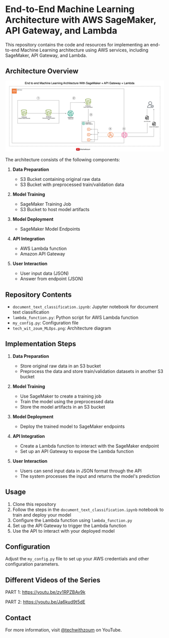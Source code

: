 # End-to-End Machine Learning Architecture with AWS SageMaker, API Gateway, and Lambda

This repository contains the code and resources for implementing an end-to-end Machine Learning architecture using AWS services, including SageMaker, API Gateway, and Lambda.

## Architecture Overview

![End to end Machine Learning Architecture With SageMaker + API Gateway + Lambda](tech_wit_zoum_MLOps.png)

The architecture consists of the following components:

1. **Data Preparation**
   - S3 Bucket containing original raw data
   - S3 Bucket with preprocessed train/validation data

2. **Model Training**
   - SageMaker Training Job
   - S3 Bucket to host model artifacts

3. **Model Deployment**
   - SageMaker Model Endpoints

4. **API Integration**
   - AWS Lambda function
   - Amazon API Gateway

5. **User Interaction**
   - User input data (JSON)
   - Answer from endpoint (JSON)

## Repository Contents

- `document_text_classification.ipynb`: Jupyter notebook for document text classification
- `lambda_function.py`: Python script for AWS Lambda function
- `my_config.py`: Configuration file
- `tech_wit_zoum_MLOps.png`: Architecture diagram

## Implementation Steps

1. **Data Preparation**
   - Store original raw data in an S3 bucket
   - Preprocess the data and store train/validation datasets in another S3 bucket

2. **Model Training**
   - Use SageMaker to create a training job
   - Train the model using the preprocessed data
   - Store the model artifacts in an S3 bucket

3. **Model Deployment**
   - Deploy the trained model to SageMaker endpoints

4. **API Integration**
   - Create a Lambda function to interact with the SageMaker endpoint
   - Set up an API Gateway to expose the Lambda function

5. **User Interaction**
   - Users can send input data in JSON format through the API
   - The system processes the input and returns the model's prediction

## Usage

1. Clone this repository
2. Follow the steps in the `document_text_classification.ipynb` notebook to train and deploy your model
3. Configure the Lambda function using `lambda_function.py`
4. Set up the API Gateway to trigger the Lambda function
5. Use the API to interact with your deployed model

## Configuration

Adjust the `my_config.py` file to set up your AWS credentials and other configuration parameters.

## Different Videos of the Series

PART 1: https://youtu.be/zv1RPZBAv9k

PART 2: https://youtu.be/Ja6kud9t5dE


## Contact

For more information, visit [@techwithzoum](https://youtube.com/@techwithzoum) on YouTube.
